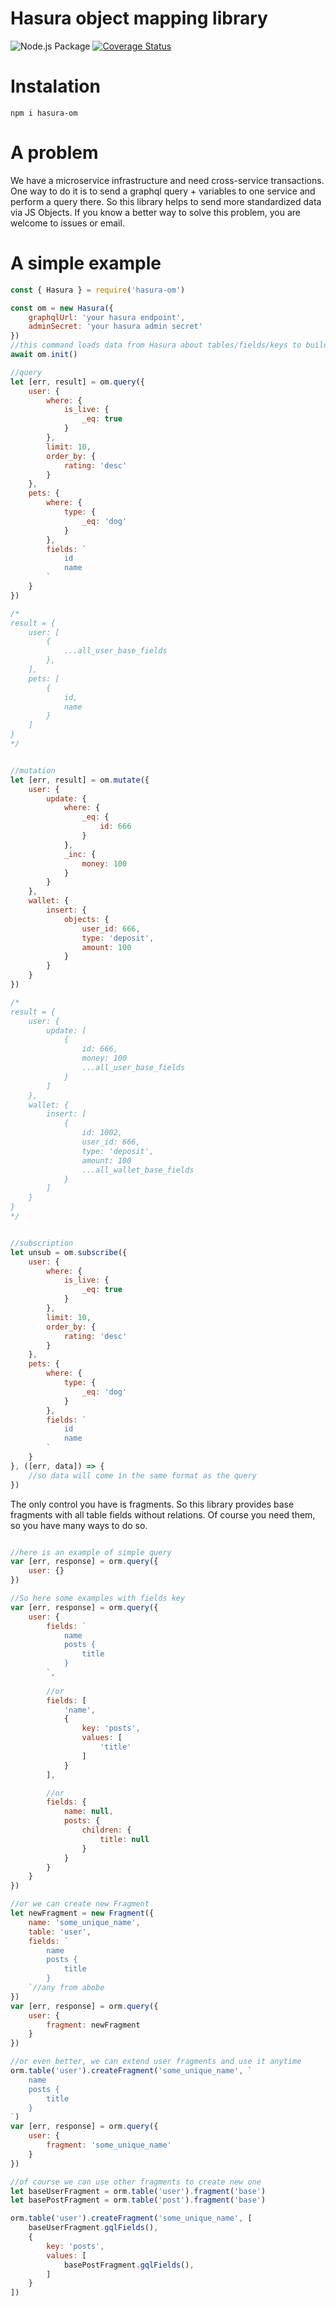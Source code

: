 # Hasura object mapping library
![Node.js Package](https://github.com/mrspartak/hasura-om/workflows/Node.js%20Package/badge.svg) [![Coverage Status](https://coveralls.io/repos/github/mrspartak/hasura-om/badge.svg?branch=master)](https://coveralls.io/github/mrspartak/hasura-om?branch=master)

# Instalation
```
npm i hasura-om
```

# A problem
We have a microservice infrastructure and need cross-service transactions. One way to do it is to send a graphql query + variables to one service and perform a query there. So this library helps to send more standardized data via JS Objects.
If you know a better way to solve this problem, you are welcome to issues or email.

# A simple example
```javascript
const { Hasura } = require('hasura-om')

const om = new Hasura({
    graphqlUrl: 'your hasura endpoint',
    adminSecret: 'your hasura admin secret'
})
//this command loads data from Hasura about tables/fields/keys to build base table fragments for simple queries
await om.init()

//query 
let [err, result] = om.query({
    user: {
        where: {
            is_live: {
                _eq: true
            }
        },
        limit: 10,
        order_by: {
            rating: 'desc'
        }
    },
    pets: {
        where: {
            type: {
                _eq: 'dog'
            }
        },
        fields: `
            id
            name
        `
    }
})

/* 
result = {
    user: [
        {
            ...all_user_base_fields
        },
    ],
    pets: [
        {
            id,
            name
        }
    ]
} 
*/


//mutation
let [err, result] = om.mutate({
    user: {
        update: {
            where: {
                _eq: {
                    id: 666
                }
            },
            _inc: {
                money: 100
            }
        }
    },
    wallet: {
        insert: {
            objects: {
                user_id: 666,
                type: 'deposit',
                amount: 100
            }
        }
    }
})

/* 
result = {
    user: {
        update: [
            {
                id: 666,
                money: 100
                ...all_user_base_fields
            }
        ]
    },
    wallet: {
        insert: [
            {
                id: 1002,
                user_id: 666,
                type: 'deposit',
                amount: 100
                ...all_wallet_base_fields
            }
        ]
    }
} 
*/


//subscription
let unsub = om.subscribe({
    user: {
        where: {
            is_live: {
                _eq: true
            }
        },
        limit: 10,
        order_by: {
            rating: 'desc'
        }
    },
    pets: {
        where: {
            type: {
                _eq: 'dog'
            }
        },
        fields: `
            id
            name
        `
    }
}, ([err, data]) => {
    //so data will come in the same format as the query
})
```

The only control you have is fragments. So this library provides base fragments with all table fields without relations. Of course you need them, so you have many ways to do so.
```javascript

//here is an example of simple query
var [err, response] = orm.query({
    user: {}
})

//So here some examples with fields key
var [err, response] = orm.query({
    user: {
        fields: `
            name
            posts {
                title
            }
        `,
        
        //or
        fields: [
            'name',
            {
                key: 'posts',
                values: [
                    'title'
                ]
            }
        ],

        //or
        fields: {
            name: null,
            posts: {
                children: {
                    title: null
                }
            }
        }
    }
})

//or we can create new Fragment
let newFragment = new Fragment({
    name: 'some_unique_name',
    table: 'user',
    fields: `
        name
        posts {
            title
        }
    `//any from abobe
})
var [err, response] = orm.query({
    user: {
        fragment: newFragment
    }
})

//or even better, we can extend user fragments and use it anytime
orm.table('user').createFragment('some_unique_name', `
    name
    posts {
        title
    }
`)
var [err, response] = orm.query({
    user: {
        fragment: 'some_unique_name'
    }
})

//of course we can use other fragments to create new one
let baseUserFragment = orm.table('user').fragment('base')
let basePostFragment = orm.table('post').fragment('base')

orm.table('user').createFragment('some_unique_name', [
    baseUserFragment.gqlFields(),
    {
        key: 'posts',
        values: [
            basePostFragment.gqlFields(),
        ]
    }
])
```